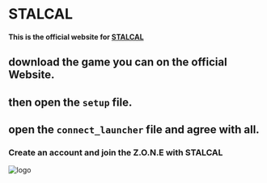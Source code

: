 #   **STALCAL**  

#### This is the official website for [STALCAL](https://stalker-server-z2l9.onrender.com)

## download the game you can on the official Website.
## then open the `setup` file.
## open the `connect_launcher` file and agree with all.
### Create an account and join the Z.O.N.E with STALCAL

![logo]("client/assets/icon.ico")